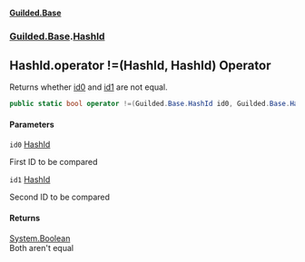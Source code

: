 #### [Guilded.Base](index.md 'index')
### [Guilded.Base](Guilded.Base.md 'Guilded.Base').[HashId](HashId.md 'Guilded.Base.HashId')

## HashId.operator !=(HashId, HashId) Operator

Returns whether [id0](HashId.operator!(HashId,HashId).md#Guilded.Base.HashId.op_Inequality(Guilded.Base.HashId,Guilded.Base.HashId).id0 'Guilded.Base.HashId.op_Inequality(Guilded.Base.HashId, Guilded.Base.HashId).id0') and [id1](HashId.operator!(HashId,HashId).md#Guilded.Base.HashId.op_Inequality(Guilded.Base.HashId,Guilded.Base.HashId).id1 'Guilded.Base.HashId.op_Inequality(Guilded.Base.HashId, Guilded.Base.HashId).id1') are not equal.

```csharp
public static bool operator !=(Guilded.Base.HashId id0, Guilded.Base.HashId id1);
```
#### Parameters

<a name='Guilded.Base.HashId.op_Inequality(Guilded.Base.HashId,Guilded.Base.HashId).id0'></a>

`id0` [HashId](HashId.md 'Guilded.Base.HashId')

First ID to be compared

<a name='Guilded.Base.HashId.op_Inequality(Guilded.Base.HashId,Guilded.Base.HashId).id1'></a>

`id1` [HashId](HashId.md 'Guilded.Base.HashId')

Second ID to be compared

#### Returns
[System.Boolean](https://docs.microsoft.com/en-us/dotnet/api/System.Boolean 'System.Boolean')  
Both aren't equal